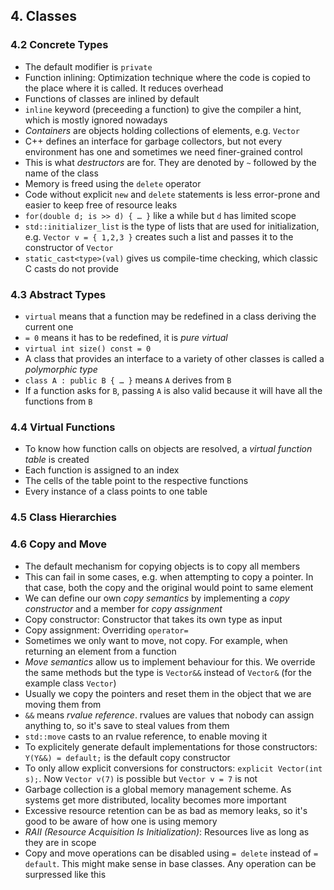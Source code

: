 ## 4. Classes

### 4.2 Concrete Types

- The default modifier is `private`
- Function inlining: Optimization technique where the code is copied to the place where it is called. It reduces overhead
- Functions of classes are inlined by default
- `inline` keyword (preceeding a function) to give the compiler a hint, which is mostly ignored nowadays
- *Containers* are objects holding collections of elements, e.g. `Vector`
- C++ defines an interface for garbage collectors, but not every environment has one and sometimes we need finer-grained control
- This is what *destructors* are for. They are denoted by `~` followed by the name of the class
- Memory is freed using the `delete` operator
- Code without explicit `new` and `delete` statements is less error-prone and easier to keep free of resource leaks
- `for(double d; is >> d) { … }` like a while but `d` has limited scope
- `std::initializer_list` is the type of lists that are used for initialization, e.g. `Vector v = { 1,2,3 }` creates such a list and passes it to the constructor of `Vector`
- `static_cast<type>(val)` gives us compile-time checking, which classic C casts do not provide

### 4.3 Abstract Types

- `virtual` means that a function may be redefined in a class deriving the current one
- `= 0` means it has to be redefined, it is *pure virtual*
- `virtual int size() const = 0`
- A class that provides an interface to a variety of other classes is called a *polymorphic type*
- `class A : public B { … }` means `A` derives from `B`
- If a function asks for `B`, passing `A` is also valid because it will have all the functions from `B`

### 4.4 Virtual Functions

- To know how function calls on objects are resolved, a *virtual function table* is created
- Each function is assigned to an index
- The cells of the table point to the respective functions
- Every instance of a class points to one table

### 4.5 Class Hierarchies

### 4.6 Copy and Move

- The default mechanism for copying objects is to copy all members
- This can fail in some cases, e.g. when attempting to copy a pointer. In that case, both the copy and the original would point to same element
- We can define our own *copy semantics* by implementing a *copy constructor* and a member for *copy assignment*
- Copy constructor: Constructor that takes its own type as input
- Copy assignment: Overriding `operator=`
- Sometimes we only want to move, not copy. For example, when returning an element from a function
- *Move semantics* allow us to implement behaviour for this. We override the same methods but the type is `Vector&&` instead of `Vector&` (for the example class `Vector`)
- Usually we copy the pointers and reset them in the object that we are moving them from
- `&&` means *rvalue reference*. rvalues are values that nobody can assign anything to, so it's save to steal values from them
- `std::move` casts to an rvalue reference, to enable moving it
- To explicitely generate default implementations for those constructors: `Y(Y&&) = default;` is the default copy constructor
- To only allow explicit conversions for constructors: `explicit Vector(int s);`. Now `Vector v(7)` is possible but `Vector v = 7` is not
- Garbage collection is a global memory management scheme. As systems get more distributed, locality becomes more important
- Excessive resource retention can be as bad as memory leaks, so it's good to be aware of how one is using memory
- *RAII (Resource Acquisition Is Initialization)*: Resources live as long as they are in scope
- Copy and move operations can be disabled using `= delete` instead of `= default`. This might make sense in base classes. Any operation can be surpressed like this
